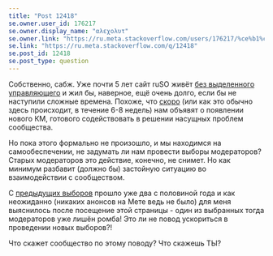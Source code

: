 ```yaml
---
title: "Post 12418"
se.owner.user_id: 176217
se.owner.display_name: "αλεχολυτ"
se.owner.link: "https://ru.meta.stackoverflow.com/users/176217/%ce%b1%ce%bb%ce%b5%cf%87%ce%bf%ce%bb%cf%85%cf%84"
se.link: "https://ru.meta.stackoverflow.com/q/12418"
se.post_id: 12418
se.post_type: question
---
```

<p>Собственно, сабж. Уже почти 5 лет сайт ruSO живёт <a href="https://ru.meta.stackoverflow.com/q/7545/176217">без выделенного управляющего</a> и жил бы, наверное, ещё очень долго, если бы не наступили сложные времена. Похоже, что <a href="https://ru.meta.stackoverflow.com/a/12417/176217">скоро</a> (или как это обычно здесь происходит, в течение 6-8 недель) нам объявят о появлении нового КМ, готового содействовать в решении насущных проблем сообщества.</p>
<p>Но пока этого формально не произошло, и мы находимся на самообеспечении, не задумать ли нам провести выборы модераторов? Старых модераторов это действие, конечно, не снимет. Но как минимум разбавит (должно бы) застойную ситуацию во взаимодействии с сообществом.</p>
<p>С <a href="https://ru.stackoverflow.com/election/4">предыдущих выборов</a> прошло уже два с половиной года и как неожиданно (никаких анонсов на Мете ведь не было) для меня выяснилось после посещение этой страницы - один из выбранных тогда модераторов уже лишён ромба! Это ли не повод ускориться в проведении новых выборов?!</p>
<p>Что скажет сообщество по этому поводу? Что скажешь ТЫ?</p>
